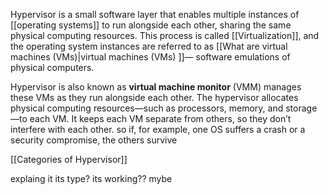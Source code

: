 Hypervisor is a small software layer that enables multiple instances of [[operating systems]] to run alongside each other, sharing the same physical computing resources. 
This process is called [[Virtualization]], and the operating system instances are referred to as [[What are virtual machines (VMs)|virtual machines (VMs) ]]— software emulations of physical computers.


Hypervisor is also known as **virtual machine monitor** (VMM) manages these VMs as they run alongside each other. The hypervisor allocates physical computing resources—such as processors, memory, and storage—to each VM. It keeps each VM separate from others, so they don’t interfere with each other. so if, for example, one OS suffers a crash or a security compromise, the others survive

[[Categories of Hypervisor]]

explaing it
its type?
its working?? mybe
